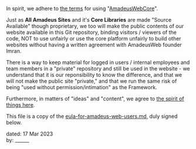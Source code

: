 In spirit, we adhere to [the terms](https://amadeusweb.com/start/terms-for-technology/) for using "[AmadeusWebCore](https://github.com/AmadeusWebInAction/core)".

Just as **All Amadeus Sites** and it's **Core Libraries** are made "Source Available" though proprietary, we too will make the public contents of our website available in this Git repository, binding visitors / viewers of the code, NOT to use unfairly or use the core platform unfairly to build other websites without having a written agreement with AmadeusWeb founder Imran.

There is a way to keep material for logged in users / internal employees and team members in a "private" repository and still be used in the website - we understand that it is our reponsibility to know the difference, and that we will not make the public site "private," and that we run the same risk of being "used without permission/intimation" as the Framework.

Furthermore, in matters of "ideas" and "content", we agree to [the spirit of things here](https://amadeusweb.com/start/terms-for-ideas-and-content/).

This file is a copy of the [eula-for-amadeus-web-users.md](https://github.com/AmadeusWebInAction/web/blob/main/let-us/start/eula-for-amadeus-web-users.md), duly signed below.

dated: 17 Mar 2023<br />
by: ______

